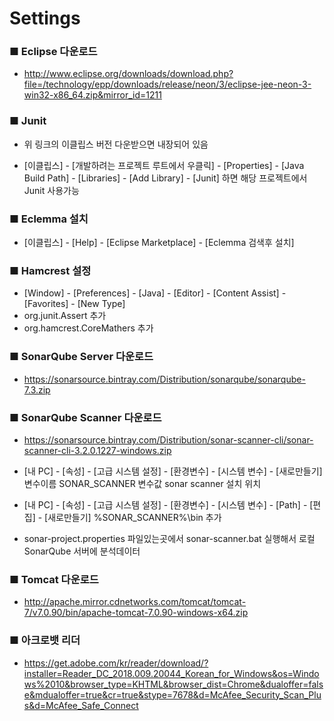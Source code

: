 # Settings

### ■ Eclipse 다운로드
* http://www.eclipse.org/downloads/download.php?file=/technology/epp/downloads/release/neon/3/eclipse-jee-neon-3-win32-x86_64.zip&mirror_id=1211

### ■ Junit
* 위 링크의 이클립스 버전 다운받으면 내장되어 있음

* [이클립스] - [개발하려는 프로젝트 루트에서 우클릭] - [Properties] - [Java Build Path] - [Libraries] - [Add Library] - [Junit] 하면 해당 프로젝트에서 Junit 사용가능

### ■ Eclemma 설치
* [이클립스] - [Help] - [Eclipse Marketplace] - [Eclemma 검색후 설치]

### ■ Hamcrest 설정
* [Window] - [Preferences] - [Java] - [Editor] - [Content Assist] - [Favorites] - [New Type]
* org.junit.Assert 추가
* org.hamcrest.CoreMathers 추가

### ■ SonarQube Server 다운로드
* https://sonarsource.bintray.com/Distribution/sonarqube/sonarqube-7.3.zip

### ■ SonarQube Scanner 다운로드
* https://sonarsource.bintray.com/Distribution/sonar-scanner-cli/sonar-scanner-cli-3.2.0.1227-windows.zip

* [내 PC] - [속성] - [고급 시스템 설정] - [환경변수] - [시스템 변수] - [새로만들기]
  변수이름 SONAR_SCANNER
  변수값 sonar scanner 설치 위치

* [내 PC] - [속성] - [고급 시스템 설정] - [환경변수] - [시스템 변수] - [Path] - [편집] - [새로만들기]
  %SONAR_SCANNER%\bin
  추가

* sonar-project.properties 파일있는곳에서 sonar-scanner.bat 실행해서 로컬 SonarQube 서버에 분석데이터  

### ■ Tomcat 다운로드
* http://apache.mirror.cdnetworks.com/tomcat/tomcat-7/v7.0.90/bin/apache-tomcat-7.0.90-windows-x64.zip

### ■ 아크로뱃 리더
* https://get.adobe.com/kr/reader/download/?installer=Reader_DC_2018.009.20044_Korean_for_Windows&os=Windows%2010&browser_type=KHTML&browser_dist=Chrome&dualoffer=false&mdualoffer=true&cr=true&stype=7678&d=McAfee_Security_Scan_Plus&d=McAfee_Safe_Connect
